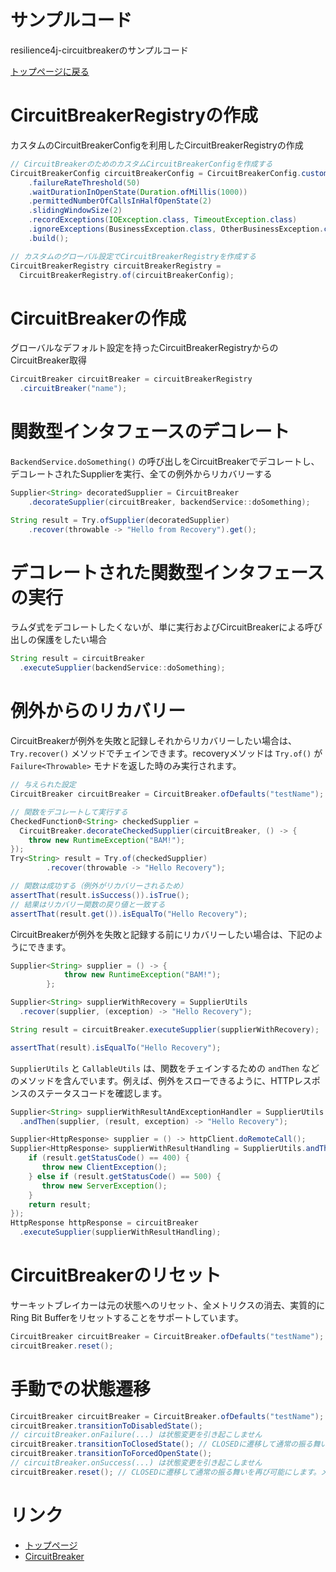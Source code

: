 サンプルコード
============
resilience4j-circuitbreakerのサンプルコード

[トップページに戻る](../index.md)

# CircuitBreakerRegistryの作成
カスタムのCircuitBreakerConfigを利用したCircuitBreakerRegistryの作成

```java
// CircuitBreakerのためのカスタムCircuitBreakerConfigを作成する
CircuitBreakerConfig circuitBreakerConfig = CircuitBreakerConfig.custom()
    .failureRateThreshold(50)
    .waitDurationInOpenState(Duration.ofMillis(1000))
    .permittedNumberOfCallsInHalfOpenState(2)
    .slidingWindowSize(2)
    .recordExceptions(IOException.class, TimeoutException.class)
    .ignoreExceptions(BusinessException.class, OtherBusinessException.class)
    .build();

// カスタムのグローバル設定でCircuitBreakerRegistryを作成する
CircuitBreakerRegistry circuitBreakerRegistry =
  CircuitBreakerRegistry.of(circuitBreakerConfig);
```

# CircuitBreakerの作成
グローバルなデフォルト設定を持ったCircuitBreakerRegistryからのCircuitBreaker取得

```java
CircuitBreaker circuitBreaker = circuitBreakerRegistry
  .circuitBreaker("name");
```

# 関数型インタフェースのデコレート
`BackendService.doSomething()` の呼び出しをCircuitBreakerでデコレートし、デコレートされたSupplierを実行、全ての例外からリカバリーする

```java
Supplier<String> decoratedSupplier = CircuitBreaker
    .decorateSupplier(circuitBreaker, backendService::doSomething);

String result = Try.ofSupplier(decoratedSupplier)
    .recover(throwable -> "Hello from Recovery").get(); 
```

# デコレートされた関数型インタフェースの実行
ラムダ式をデコレートしたくないが、単に実行およびCircuitBreakerによる呼び出しの保護をしたい場合

```java
String result = circuitBreaker
  .executeSupplier(backendService::doSomething);
```

# 例外からのリカバリー
CircuitBreakerが例外を失敗と記録しそれからリカバリーしたい場合は、 `Try.recover()` メソッドでチェインできます。recoveryメソッドは `Try.of()` が `Failure<Throwable>` モナドを返した時のみ実行されます。

```java
// 与えられた設定
CircuitBreaker circuitBreaker = CircuitBreaker.ofDefaults("testName");

// 関数をデコレートして実行する
CheckedFunction0<String> checkedSupplier =
  CircuitBreaker.decorateCheckedSupplier(circuitBreaker, () -> {
    throw new RuntimeException("BAM!");
});
Try<String> result = Try.of(checkedSupplier)
        .recover(throwable -> "Hello Recovery");

// 関数は成功する（例外がリカバリーされるため）
assertThat(result.isSuccess()).isTrue();
// 結果はリカバリー関数の戻り値と一致する
assertThat(result.get()).isEqualTo("Hello Recovery");
```

CircuitBreakerが例外を失敗と記録する前にリカバリーしたい場合は、下記のようにできます。

```java
Supplier<String> supplier = () -> {
            throw new RuntimeException("BAM!");
        };

Supplier<String> supplierWithRecovery = SupplierUtils
  .recover(supplier, (exception) -> "Hello Recovery");

String result = circuitBreaker.executeSupplier(supplierWithRecovery);

assertThat(result).isEqualTo("Hello Recovery");
```

`SupplierUtils` と `CallableUtils` は、関数をチェインするための `andThen` などのメソッドを含んでいます。例えば、例外をスローできるように、HTTPレスポンスのステータスコードを確認します。

```java
Supplier<String> supplierWithResultAndExceptionHandler = SupplierUtils
  .andThen(supplier, (result, exception) -> "Hello Recovery");

Supplier<HttpResponse> supplier = () -> httpClient.doRemoteCall();
Supplier<HttpResponse> supplierWithResultHandling = SupplierUtils.andThen(supplier, result -> {
    if (result.getStatusCode() == 400) {
       throw new ClientException();
    } else if (result.getStatusCode() == 500) {
       throw new ServerException();
    }
    return result;
});
HttpResponse httpResponse = circuitBreaker
  .executeSupplier(supplierWithResultHandling);
```

# CircuitBreakerのリセット
サーキットブレイカーは元の状態へのリセット、全メトリクスの消去、実質的にRing Bit Bufferをリセットすることをサポートしています。

```java
CircuitBreaker circuitBreaker = CircuitBreaker.ofDefaults("testName");
circuitBreaker.reset();
```

# 手動での状態遷移

```java
CircuitBreaker circuitBreaker = CircuitBreaker.ofDefaults("testName");
circuitBreaker.transitionToDisabledState();
// circuitBreaker.onFailure(...) は状態変更を引き起こしません
circuitBreaker.transitionToClosedState(); // CLOSEDに遷移して通常の振る舞いを再び可能にします。メトリクスは保持されます
circuitBreaker.transitionToForcedOpenState();
// circuitBreaker.onSuccess(...) は状態変更を引き起こしません
circuitBreaker.reset(); // CLOSEDに遷移して通常の振る舞いを再び可能にします。メトリクスは失われます
```

# リンク
- [トップページ](../index.md)
- [CircuitBreaker](circuitbreaker.md)
